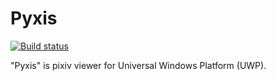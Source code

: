 # Pyxis
[![Build status](https://build.appcenter.ms/v0.1/apps/e6786d1f-d68f-4ea8-b4e9-ee42a8d902c4/branches/features%2F1804-chocolate/badge)](https://appcenter.ms)

"Pyxis" is pixiv viewer for Universal Windows Platform (UWP).

